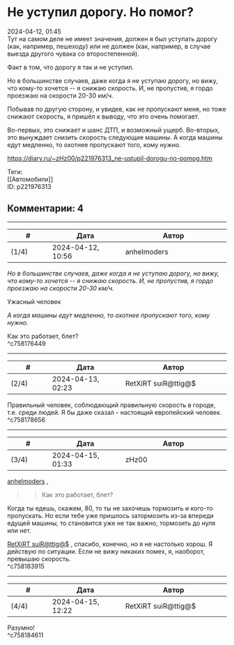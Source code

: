 Не уступил дорогу. Но помог?
============================

  
2024-04-12, 01:45  
 Тут на самом деле не имеет значения, должен я был уступать дорогу (как, например, пешеходу) или не должен (как, например, в случае выезда другого чувака со второстепенной).   
   
 Факт в том, что дорогу я так и не уступил.   
   
 Но в большинстве случаев, даже когда я не уступаю дорогу, но вижу, что кому-то хочется -- я снижаю скорость. И, не пропустив, я гордо проезжаю на скорости 20-30 км/ч.   
   
 Побывав по другую сторону, и увидев, как не пропускают меня, но тоже снижают скорость, я пришёл к выводу, что это очень помогает.   
   
 Во-первых, это снижает и шанс ДТП, и возможный ущерб. Во-вторых, это вынуждает снизить скорость следующие машины. А когда машины едут медленно, то охотнее пропускают того, кому нужно.   
  
<https://diary.ru/~zHz00/p221976313_ne-ustupil-dorogu-no-pomog.htm>  
  
Теги:  
[[Автомобили]]  
ID: p221976313  


Комментарии: 4
--------------

  


---



|         #         |              Дата              |                     Автор                     |           ID           |
| --- | --- | --- | --- |
| (1/4) | 2024-04-12, 10:56 | anhelmoders | c758176449 |

  
  *Но в большинстве случаев, даже когда я не уступаю дорогу, но вижу, что кому-то хочется -- я снижаю скорость. И, не пропустив, я гордо проезжаю на скорости 20-30 км/ч.*    
   
 Ужасный человек   
   
  *А когда машины едут медленно, то охотнее пропускают того, кому нужно.*    
   
 Как это работает, блет?   
 ^c758176449

---



|         #         |              Дата              |                     Автор                     |           ID           |
| --- | --- | --- | --- |
| (2/4) | 2024-04-13, 02:23 | RetXiRT suiR@ttig@$ | c758178656 |

  
 Правильный человек, соблюдающий правильную скорость в городе, т.е. среди людей. Я бы даже сказал - настоящий европейский человек.   
 ^c758178656

---



|         #         |              Дата              |                     Автор                     |           ID           |
| --- | --- | --- | --- |
| (3/4) | 2024-04-15, 01:33 | zHz00 | c758183915 |

  
  [anhelmoders](https://anhelmoders.diary.ru "No plans. Only wonders.")  ,   
 >>Как это работает, блет?   
   
 Когда ты едешь, скажем, 80, то ты не захочешь тормозить и кого-то пропускать. Но если тебе уже пришлось затормозить из-за впереди едущей машины, то становится уже не так важно, тормозить до нуля или нет.   
   
  [RetXiRT suiR@ttig@$](https://Hellspawn.diary.ru "Atomicautionuclear")  , спасибо, конечно, но я не настолько хорош. Я действую по ситуации. Если не вижу никаких помех, я, наоборот, превышаю скорость.   
 ^c758183915

---



|         #         |              Дата              |                     Автор                     |           ID           |
| --- | --- | --- | --- |
| (4/4) | 2024-04-15, 12:22 | RetXiRT suiR@ttig@$ | c758184611 |

  
 Разумно!   
 ^c758184611